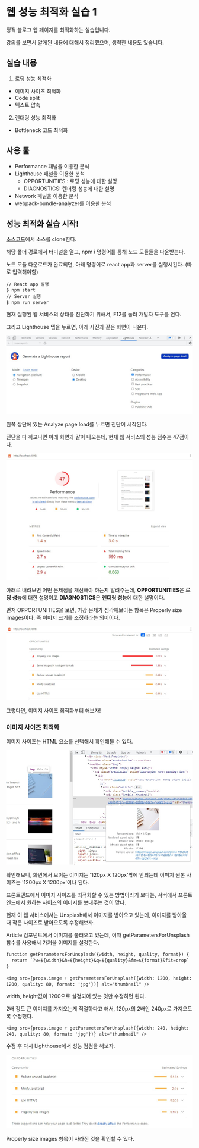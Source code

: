 # 웹 성능 최적화 실습 1

정적 블로그 웹 페이지를 최적화하는 실습입니다.

강의를 보면서 알게된 내용에 대해서 정리했으며, 생략한 내용도 있습니다.

## 실습 내용

1. 로딩 성능 최적화

- 이미지 사이즈 최적화
- Code split
- 텍스트 압축

2. 렌더링 성능 최적화

- Bottleneck 코드 최적화

## 사용 툴

- Performance 패널을 이용한 분석
- Lighthouse 패널을 이용한 분석
  - OPPORTUNITIES : 로딩 성능에 대한 설명
  - DIAGNOSTICS: 렌더링 성능에 대한 설명
- Network 패널을 이용한 분석
- webpack-bundle-analyzer를 이용한 분석

## 성능 최적화 실습 시작!

[소스코드](https://github.com/performance-lecture/lecture-1)에서 소스를 clone한다.

해당 폴더 경로에서 터미널을 열고, npm i 명령어를 통해 노드 모듈들을 다운받는다.

노드 모듈 다운로드가 완료되면, 아래 명령어로 react app과 server를 실행시킨다. (따로 입력해야함)

```
// React app 실행
$ npm start 
// Server 실행
$ npm run server 
```

현재 실행된 웹 서비스의 상태를 진단하기 위해서, F12를 눌러 개발자 도구를 연다.

그리고 Lighthouse 탭을 누르면, 아래 사진과 같은 화면이 나온다.

<img src="./assets/image00.JPG" />

왼쪽 상단에 있는 Analyze page load를 누르면 진단이 시작된다.

진단을 다 하고나면 아래 화면과 같이 나오는데, 현재 웹 서비스의 성능 점수는 47점이다.

<img src="./assets/image01.JPG" />

아래로 내려보면 어떤 문제점을 개선해야 하는지 알려주는데, **OPPORTUNITIES**은 **로딩 성능**에 대한 설명이고 **DIAGNOSTICS**은 **렌더링 성능**에 대한 설명이다.

먼저 OPPORTUNITIES을 보면, 가장 문제가 심각해보이는 항목은 Properly size images이다. 즉 이미지 크기를 조정하라는 의미이다.

<img src="./assets/image02.JPG" />

그렇다면, 이미지 사이즈 최적화부터 해보자!

### 이미지 사이즈 최적화

이미지 사이즈는 HTML 요소를 선택해서 확인해볼 수 있다. 

<img src="./assets/image03.JPG" />

확인해보니, 화면에서 보이는 이미지는 '120px X 120px'밖에 안되는데 이미지 원본 사이즈는 '1200px X 1200px'이나 된다.

프론트엔드에서 이미지 사이즈를 최적화할 수 있는 방법이라기 보다는, 서버에서 프론트엔드에서 원하는 사이즈의 이미지를 보내주는 것이 맞다.

현재 이 웹 서비스에서는 Unsplash에서 이미지를 받아오고 있는데, 이미지를 받아올 때 작은 사이즈로 받아오도록 수정해보자.

Article 컴포넌트에서 이미지를 불러오고 있는데, 이때 getParametersForUnsplash 함수를 사용해서 가져올 이미지를 설정한다.

```
function getParametersForUnsplash({width, height, quality, format}) {
  return `?w=${width}&h=${height}&q=${quality}&fm=${format}&fit=crop`
}

<img src={props.image + getParametersForUnsplash({width: 1200, height: 1200, quality: 80, format: 'jpg'})} alt="thumbnail" />
```

width, height값이 1200으로 설정되어 있는 것만 수정하면 된다.

2배 정도 큰 이미지를 가져오는게 적절하다고 해서, 120px의 2배인 240px로 가져오도록 수정했다.

```
<img src={props.image + getParametersForUnsplash({width: 240, height: 240, quality: 80, format: 'jpg'})} alt="thumbnail" />
```

수정 후 다시 Lighthouse에서 성능 점검을 해보자.

<img src="./assets/image04.JPG" />

Properly size images 항목이 사라진 것을 확인할 수 있다.

<!-- 

### Bottleneck 해결방안

- 특수 문자를 효율적으로 제거하기
  - replace 함수와 정규식 사용
  - remove-markdown 라이브러리 사용
- 작업하는 양 줄이기

### Bundle 파일 분석

### Code Splitting

코드를 분할하는 것

불필요한 코드 또는 중복되는 코드가 없이 적절한 사이즈의 코드가 적절한 타이밍에 로드될 수 있도록 하는 것

### 텍스트 압축

파일 크기가 2KB 이상인 경우에 압축을 하고, 미만인 경우 압축을 하지 않는게 더 효율적이다. (압축을 하고, 푸는데 시간이 걸리기 때문)

-->